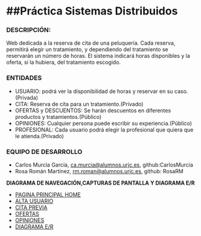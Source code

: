 ##Práctica Sistemas Distribuidos
=

### DESCRIPCIÓN:
Web dedicada a la reserva de cita de una peluquería. Cada reserva, permitirá elegir un tratamiento, y dependiendo del tratamiento se reservarán un número de horas. El sistema indicará horas disponibles y la oferta, si la hubiera, del tratamiento escogido.


### ENTIDADES
- USUARIO: podrá ver la disponibilidad de horas y reservar en su caso.(Privada)
- CITA: Reserva de cita para un tratamiento.(Privado)
- OFERTAS y DESCUENTOS: Se harán descuentos en diferentes productos y tratamientos.(Público)
- OPINIONES: Cualquier persona puede escribir su experiencia.(Público)
- PROFESIONAL: Cada usuario podrá elegir la profesional que quiera que le atienda.(Privado)


### EQUIPO DE DESARROLLO
- Carlos Murcia García, ca.murcia@alumnos.urjc.es, github:CarlosMurcia
- Rosa Román Martínez, rm.roman@alumnos.urjc.es, github: RosaRM


__DIAGRAMA DE NAVEGACIÓN,CAPTURAS DE PANTALLA Y DIAGRAMA E/R__

- [PAGINA PRINCIPAL HOME](https://github.com/CarlosMurcia/Sistemas-Distribuidos/blob/master/Fase%202/Imagenes/Home.png)
- [ALTA USUARIO](https://github.com/CarlosMurcia/Sistemas-Distribuidos/blob/master/Fase%202/Imagenes/Alta%20Usuario.png)
- [CITA PREVIA](https://github.com/CarlosMurcia/Sistemas-Distribuidos/blob/master/Fase%202/Imagenes/Cita.png)
- [OFERTAS](https://github.com/CarlosMurcia/Sistemas-Distribuidos/blob/master/Fase%202/Imagenes/Oferta.png)
- [OPINIONES](https://github.com/CarlosMurcia/Sistemas-Distribuidos/blob/master/Fase%202/Imagenes/Opiniones.png)
- [DIAGRAMA E/R](https://github.com/CarlosMurcia/Sistemas-Distribuidos/blob/master/Fase%202/Imagenes/DiagramaER.png)
